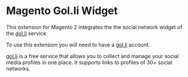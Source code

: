 # Magento Gol.li Widget

This extension for Magento 2 integrates the the social network widget of the [gol.li](https://gol.li) service.

To use this extension you will need to have a [gol.li](https://gol.li) account.

[gol.li](https://gol.li) is a free service that allows you to collect and manage your social media profiles
in one place. It supports links to profiles of 30+ social networks.